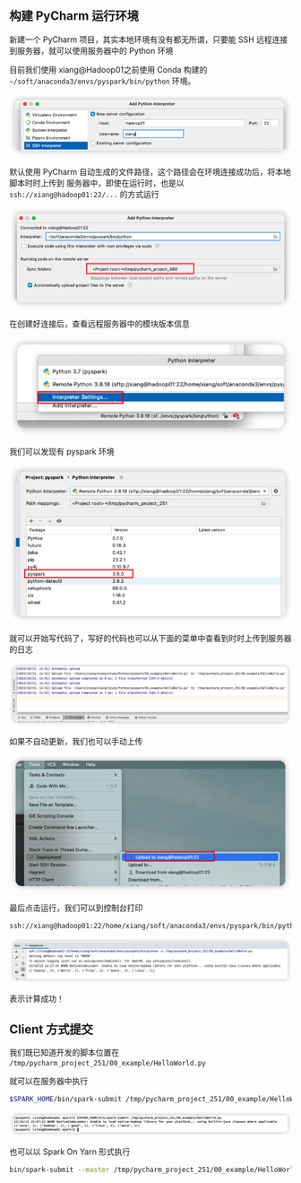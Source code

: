## 构建 PyCharm 运行环境

新建一个 PyCharm 项目，其实本地环境有没有都无所谓，只要能 SSH 远程连接到服务器，就可以使用服务器中的 Python 环境

目前我们使用 xiang@Hadoop01之前使用 Conda 构建的 `~/soft/anaconda3/envs/pyspark/bin/python` 环境。

![image-20231013150024205](images/1%E3%80%81%E6%9E%84%E5%BB%BAPyCharm%E7%8E%AF%E5%A2%83/image-20231013150024205.png)

默认使用 PyCharm 自动生成的文件路径，这个路径会在环境连接成功后，将本地脚本时时上传到 服务器中，即使在运行时，也是以 `ssh://xiang@hadoop01:22/...` 的方式运行

![image-20231013150245693](images/1%E3%80%81%E6%9E%84%E5%BB%BAPyCharm%E7%8E%AF%E5%A2%83/image-20231013150245693.png)

在创建好连接后，查看远程服务器中的模块版本信息

![image-20231013150401097](images/1%E3%80%81%E6%9E%84%E5%BB%BAPyCharm%E7%8E%AF%E5%A2%83/image-20231013150401097.png)

我们可以发现有 pyspark 环境

![image-20231013150428569](images/1%E3%80%81%E6%9E%84%E5%BB%BAPyCharm%E7%8E%AF%E5%A2%83/image-20231013150428569.png)

就可以开始写代码了，写好的代码也可以从下面的菜单中查看到时时上传到服务器的日志

![image-20231013150508053](images/1%E3%80%81%E6%9E%84%E5%BB%BAPyCharm%E7%8E%AF%E5%A2%83/image-20231013150508053-7180708.png)

如果不自动更新，我们也可以手动上传

![image-20231013150548099](images/1%E3%80%81%E6%9E%84%E5%BB%BAPyCharm%E7%8E%AF%E5%A2%83/image-20231013150548099.png)

最后点击运行，我们可以到控制台打印

```sh
ssh://xiang@hadoop01:22/home/xiang/soft/anaconda3/envs/pyspark/bin/python -u /tmp/pycharm_project_251/00_example/HelloWorld.py
```

![image-20231013150634037](images/1%E3%80%81%E6%9E%84%E5%BB%BAPyCharm%E7%8E%AF%E5%A2%83/image-20231013150634037.png)

表示计算成功！



## Client 方式提交

我们既已知道开发的脚本位置在 `/tmp/pycharm_project_251/00_example/HelloWorld.py `

就可以在服务器中执行

```sh
$SPARK_HOME/bin/spark-submit /tmp/pycharm_project_251/00_example/HelloWorld.py
```

![image-20231013150809312](images/1%E3%80%81%E6%9E%84%E5%BB%BAPyCharm%E7%8E%AF%E5%A2%83/image-20231013150809312.png)

也可以以 Spark On Yarn 形式执行

```sh
bin/spark-submit --master /tmp/pycharm_project_251/00_example/HelloWorld.py
```

